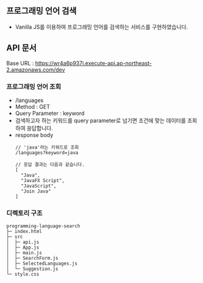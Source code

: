 ## 프로그래밍 언어 검색
- Vanilla JS를 이용하여 프로그래밍 언어를 검색하는 서비스를 구현하였습니다.
## API 문서
Base URL : https://wr4a6p937i.execute-api.ap-northeast-2.amazonaws.com/dev

### 프로그래밍 언어 조회
- /languages
- Method : GET 
- Query Parameter : keyword
- 검색하고자 하는 키워드를 query parameter로 넘기면 조건에 맞는 데이터를 조회하여 응답합니다.
- response body
  ```
  // 'java'라는 키워드로 조회
  /languages?keyword=java

  // 응답 결과는 다음과 같습니다.
  [
    "Java",
    "JavaFX Script",
    "JavaScript",
    "Join Java"
  ]

  ```
  

### 디렉토리 구조
```
programming-language-search
├─ index.html
├─ src
│  ├─ api.js
│  ├─ App.js
│  ├─ main.js
│  ├─ SearchForm.js
│  ├─ SelectedLanguages.js
│  └─ Suggestion.js
└─ style.css

```
